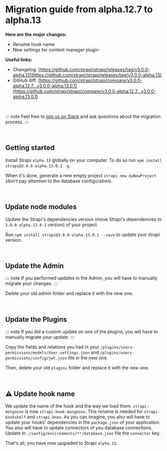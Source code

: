 # Migration guide from alpha.12.7 to alpha.13

**Here are the major changes:**

- Rename hook name
- New settings for content manager plugin


**Useful links:**
- Changelog: [https://github.com/strapi/strapi/releases/tag/v3.0.0-alpha.13](https://github.com/strapi/strapi/releases/tag/v3.0.0-alpha.13)
- GitHub diff: [https://github.com/strapi/strapi/compare/v3.0.0-alpha.12.7...v3.0.0-alpha.13.0.1](https://github.com/strapi/strapi/compare/v3.0.0-alpha.12.7...v3.0.0-alpha.13.0.1)

<br>

::: note
Feel free to [join us on Slack](http://slack.strapi.io) and ask questions about the migration process.
:::

<br>

## Getting started

Install Strapi `alpha.13` globally on your computer. To do so run `npm install strapi@3.0.0-alpha.13.0.1 -g`.

When it's done, generate a new empty project `strapi new myNewProject` (don't pay attention to the database configuration).

<br>

## Update node modules

Update the Strapi's dependencies version (move Strapi's dependencies to `3.0.0-alpha.13.0.1` version) of your project.

Run `npm install strapi@3.0.0-alpha.13.0.1 --save` to update your strapi version.

<br>

## Update the Admin

::: note
If you performed updates in the Admin, you will have to manually migrate your changes.
:::

Delete your old admin folder and replace it with the new one.

<br>

## Update the Plugins

::: note
If you did a custom update on one of the plugins, you will have to manually migrate your update.
:::

Copy the fields and relations you had in your `/plugins/users-permissions/models/User.settings.json` and `/plugins/users-permissions/config/jwt.json` file in the new one.

Then, delete your old `plugins` folder and replace it with the new one.

<br>

## ⚠️ Update hook name

We update the name of the hook and the way we load them. `strapi-mongoose` is now `strapi-hook-mongoose`. This rename is needed for `strapi-bookshelf` and `strapi-knex`.
As you can imagine, you also will have to update your hooks' dependencies in the `package.json` of your application.
You also will have to update connectors of you database connections. Update in `./config/environments/**/database.json` file the `connector` key.

That's all, you have now upgraded to Strapi `alpha.13`.
